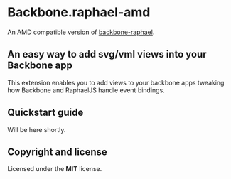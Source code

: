 # Backbone.raphael-amd

An AMD compatible version of [backbone-raphael](https://github.com/tomasAlabes/backbone.raphael).

## An easy way to add svg/vml views into your Backbone app

This extension enables you to add views to your backbone apps tweaking how
Backbone and RaphaelJS handle event bindings.

## Quickstart guide

Will be here shortly.

## Copyright and license
Licensed under the **MIT** license.
